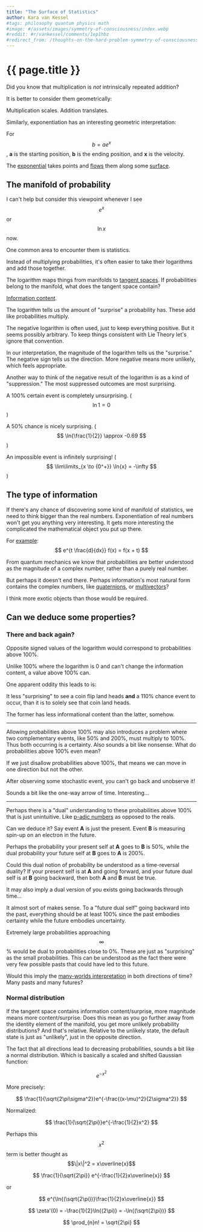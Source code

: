 ```yaml
---
title: "The Surface of Statistics"
author: Kara van Kessel
#tags: philosophy quantum physics math
#image: #/assets/images/symmetry-of-consciousness/index.webp
#reddit: #r/vankessel/comments/1ep1hbz
#redirect_from: /thoughts-on-the-hard-problem-symmetry-of-consciousness
---
```


# {{ page.title }}

Did you know that multiplication is _not_ intrinsically repeated addition?

It is better to consider them geometrically:

Multiplication scales. Addition translates.

Similarly, exponentiation has an interesting geometric interpretation:

For $$b = ae^x$$, __a__ is the starting position, __b__ is the ending position, and __x__ is the velocity.

The [exponential](https://en.wikipedia.org/wiki/Exponential_map_(Lie_theory)) takes points and [flows](https://en.wikipedia.org/wiki/Parallel_transport) them along some [surface](https://en.wikipedia.org/wiki/Manifold).

## The manifold of probability

I can't help but consider this viewpoint whenever I see $$e^x$$ or $$\ln{x}$$ now.

One common area to encounter them is statistics.

Instead of multiplying probabilities, it's often easier to take their logarithms and add those together.

The logarithm maps things from manifolds to [tangent spaces](https://en.wikipedia.org/wiki/Tangent_space). If probabilities belong to the manifold, what does the tangent space contain?

[Information content](https://en.wikipedia.org/wiki/Information_content#Relationship_to_entropy).

The logarithm tells us the amount of "surprise" a probability has. These add like probabilities multiply.

The negative logarithm is often used, just to keep everything positive. But it seems possibly arbitrary. To keep things consistent with Lie Theory let's ignore that convention.

In our interpretation, the magnitude of the logarithm tells us the "surprise." The negative sign tells us the direction. More negative means more unlikely, which feels appropriate.

Another way to think of the negative result of the logarithm is as a kind of "suppression." The most suppressed outcomes are most surprising.

A 100% certain event is completely unsurprising. ($$ \ln{1} = 0 $$)

A 50% chance is nicely surprising. ($$ \ln{\frac{1}{2}} \approx -0.69 $$)

An impossible event is infinitely surprising! ($$ \lim\limits_{x \to {0^+}} \ln{x} = -\infty $$)

## The type of information

If there's any chance of discovering some kind of manifold of statistics, we need to think bigger than the real numbers. Exponentiation of real numbers won't get you anything very interesting. It gets more interesting the complicated the mathematical object you put up there.

For [example](https://en.wikipedia.org/wiki/Shift_operator): $$ e^{t \frac{d}{dx}} f(x) = f(x + t) $$

From quantum mechanics we know that probabilities are better understood as the magnitude of a complex number, rather than a purely real number.

But perhaps it doesn't end there. Perhaps information's most natural form contains the complex numbers, like [quaternions](https://en.wikipedia.org/wiki/Quaternion), or [multivectors](https://en.wikipedia.org/wiki/Multivector)?

I think more exotic objects than those would be required.

## Can we deduce some properties?

### There and back again?

Opposite signed values of the logarithm would correspond to probabilities above 100%.

Unlike 100% where the logarithm is 0 and can't change the information content, a value above 100% can.

One apparent oddity this leads to is:

It less "surprising" to see a coin flip land heads __and__ a 110% chance event to occur, than it is to solely see that coin land heads.

The former has less informational content than the latter, somehow.

---

Allowing probabilities above 100% may also introduces a problem where two complementary events, like 50% and 200%, must multiply to 100%. Thus both occurring is a certainty. Also sounds a bit like nonsense. What do probabilities above 100% even mean?

If we just disallow probabilities above 100%, that means we can move in one direction but not the other.

After observing some stochastic event, you can't go back and unobserve it!

Sounds a bit like the one-way arrow of time. Interesting...

---

Perhaps there is a "dual" understanding to these probabilities above 100% that is just unintuitive. Like [p-adic numbers](https://en.wikipedia.org/wiki/P-adic_number) as opposed to the reals.

Can we deduce it? Say event __A__ is just the present. Event __B__ is measuring spin-up on an electron in the future.

Perhaps the probability your present self at __A__ goes to __B__ is 50%, while the dual probability your future self at __B__ goes to __A__ is 200%.

Could this dual notion of probability be understood as a time-reversal duality? If your present self is at __A__ and going forward, and your future dual self is at __B__ going backward, then both __A__ and __B__ must be true.

It may also imply a dual version of you exists going backwards through time...

It almost sort of makes sense. To a "future dual self" going backward into the past, everything should be at least 100% since the past embodies certainty while the future embodies uncertainty.

Extremely large probabilities approaching $$\infty$$% would be dual to probabilities close to 0%. These are just as "surprising" as the small probabilities. This can be understood as the fact there were very few possible pasts that could have led to this future.

Would this imply the [many-worlds interpretation](https://en.wikipedia.org/wiki/Many-worlds_interpretation) in both directions of time? Many pasts and many futures?

### Normal distribution

If the tangent space contains information content/surprise, more magnitude means more content/surprise. Does this mean as you go further away from the identity element of the manifold, you get more unlikely probability distributions? And that's relative. Relative to the unlikely state, the default state is just as "unlikely", just in the opposite direction.

The fact that all directions lead to decreasing probabilities, sounds a bit like a normal distribution. Which is basically a scaled and shifted Gaussian function:

$$ e^{-x^2} $$

More precisely:

$$ \frac{1}{\sqrt{2\pi\sigma^2}}e^{-\frac{(x-\mu)^2}{2\sigma^2}} $$

Normalized:

$$ \frac{1}{\sqrt{2\pi}}e^{-\frac{1}{2}x^2} $$

Perhaps this $$x^2$$ term is better thought as $$\|x\|^2 = x\overline{x}$$

$$ \frac{1}{\sqrt{2\pi}} e^{-\frac{1}{2}x\overline{x}} $$

or

$$ e^{\ln{(\sqrt{2\pi})}\frac{1}{2}x\overline{x}} $$

$$ \zeta'(0) = -\frac{1}{2}\ln{(2\pi)} = -\ln{(\sqrt{2\pi})} $$

$$ \prod_{n}n! = \sqrt{2\pi} $$
